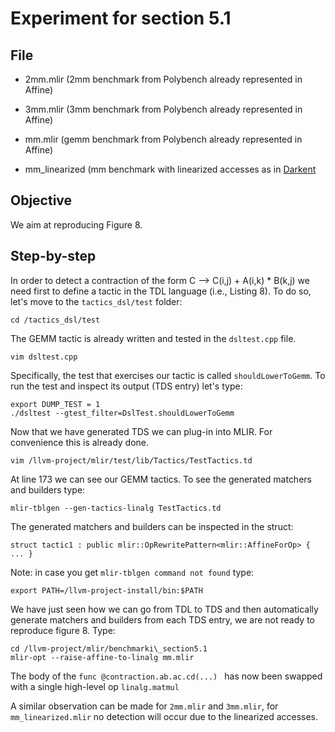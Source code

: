 # Experiment for section 5.1

## File

- 2mm.mlir (2mm benchmark from Polybench already represented in Affine)
- 3mm.mlir (3mm benchmark from Polybench already represented in Affine)
- mm.mlir (gemm benchmark from Polybench already represented in Affine)

- mm\_linearized (mm benchmark with linearized accesses as in [Darkent](https://github.com/pjreddie/darknet/blob/4a03d405982aa1e1e911eac42b0ffce29cc8c8ef/src/gemm.c#L74)

## Objective

We aim at reproducing Figure 8.

## Step-by-step

In order to detect a contraction of the form C --> C(i,j) + A(i,k) * B(k,j)
we need first to define a tactic in the TDL language (i.e., Listing 8).
To do so, let's move to the ```tactics_dsl/test``` folder:

``` cd /tactics_dsl/test ```

The GEMM tactic is already written and tested in the ```dsltest.cpp``` file.

``` vim dsltest.cpp ```

Specifically, the test that exercises our tactic is called ```shouldLowerToGemm```.
To run the test and inspect its output (TDS entry) let's type:

```
export DUMP_TEST = 1
./dsltest --gtest_filter=DslTest.shouldLowerToGemm
```

Now that we have generated TDS we can plug-in into MLIR. For
convenience this is already done. 

``` 
vim /llvm-project/mlir/test/lib/Tactics/TestTactics.td 
```

At line 173 we can see our GEMM tactics. To see the generated 
matchers and builders type:

``` 
mlir-tblgen --gen-tactics-linalg TestTactics.td 
```

The generated matchers and builders can be inspected in the struct: 

```
struct tactic1 : public mlir::OpRewritePattern<mlir::AffineForOp> { ... }

```

Note: in case you get ```mlir-tblgen command not found``` type:

```
export PATH=/llvm-project-install/bin:$PATH
```

We have just seen how we can go from TDL to TDS and then automatically
generate matchers and builders from each TDS entry, we are not ready
to reproduce figure 8. Type:

```
cd /llvm-project/mlir/benchmarki\_section5.1
mlir-opt --raise-affine-to-linalg mm.mlir
```

The body of the ```func @contraction.ab.ac.cd(...) ``` has now
been swapped with a single high-level op ```linalg.matmul```

A similar observation can be made for ```2mm.mlir``` and ```3mm.mlir```,
for ```mm_linearized.mlir``` no detection will occur due to the linearized
accesses.
